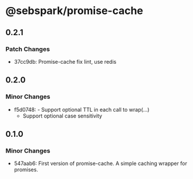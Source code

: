 # @sebspark/promise-cache

## 0.2.1

### Patch Changes

- 37cc9db: Promise-cache fix lint, use redis

## 0.2.0

### Minor Changes

- f5d0748: - Support optional TTL in each call to wrap(...)
  - Support optional case sensitivity

## 0.1.0

### Minor Changes

- 547aab6: First version of promise-cache. A simple caching wrapper for promises.
